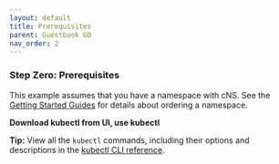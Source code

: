 ```yaml
---
layout: default
title: Prerequisites
parent: Guestbook GO
nav_order: 2
---
```



### Step Zero: Prerequisites

This example assumes that you have a namespace with cNS. See the [Getting Started Guides]() for details about ordering a namespace.

__Download kubectl from UI, use kubectl__

**Tip:** View all the `kubectl` commands, including their options and descriptions in the [kubectl CLI reference](https://kubernetes.io/docs/user-guide/kubectl-overview/).
